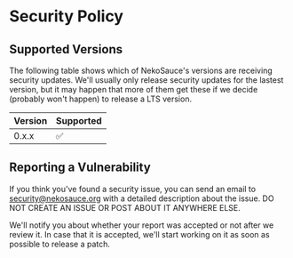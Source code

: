 # Security Policy

## Supported Versions

The following table shows which of NekoSauce's versions are receiving security updates. We'll usually only release security updates for the lastest version, but it may happen that more of them get these if we decide (probably won't happen) to release a LTS version.

| Version | Supported          |
| ------- | ------------------ |
| 0.x.x   | :white_check_mark: |

## Reporting a Vulnerability

If you think you've found a security issue, you can send an email to [security@nekosauce.org](mailto:security@nekosauce.org) with a detailed description about the issue. DO NOT CREATE AN ISSUE OR POST ABOUT IT ANYWHERE ELSE.

We'll notify you about whether your report was accepted or not after we review it. In case that it is accepted, we'll start working on it as soon as possible to release a patch.
